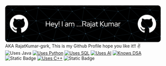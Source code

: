 ![Header](./github-header-image.png)
<br>
AKA RajatKumar-gsrk, This is my Github Profile hope you like it!! ✌️
<br>![Uses Java](https://img.shields.io/badge/Uses-Java-blue?logo=java&logoColor=white)
[![Uses Python](https://img.shields.io/badge/Uses-Python-green)](https://www.python.org/)
[![Uses SQL](https://img.shields.io/badge/Uses-SQL-pink)](https://www.w3schools.com/sql/)
[![Uses AI](https://img.shields.io/badge/Uses-AI-red)](https://www.google.com/search?q=artificial+intelligence)
[![Knows DSA](https://img.shields.io/badge/DSA-Proficient-blue)](/)
![Static Badge](https://img.shields.io/badge/knows-C-blue)
[![Uses C++](https://img.shields.io/badge/knows-C%2B%2B-blue)](https://isocpp.org/)
![Static Badge](https://img.shields.io/badge/knows-VB.net-DA8EE7)



